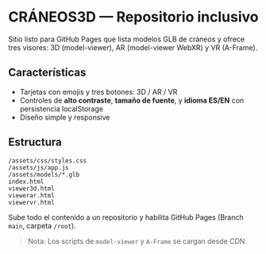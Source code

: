 # CRÁNEOS3D — Repositorio inclusivo
Sitio listo para GitHub Pages que lista modelos GLB de cráneos y ofrece tres visores: 3D (model-viewer), AR (model-viewer WebXR) y VR (A-Frame).

## Características
- Tarjetas con emojis y tres botones: 3D / AR / VR
- Controles de **alto contraste**, **tamaño de fuente**, y **idioma ES/EN** con persistencia localStorage
- Diseño simple y responsive

## Estructura
```
/assets/css/styles.css
/assets/js/app.js
/assets/models/*.glb
index.html
viewer3d.html
viewerar.html
viewervr.html
```
Sube todo el contenido a un repositorio y habilita GitHub Pages (Branch `main`, carpeta `/root`).

> Nota: Los scripts de `model-viewer` y `A-Frame` se cargan desde CDN.
